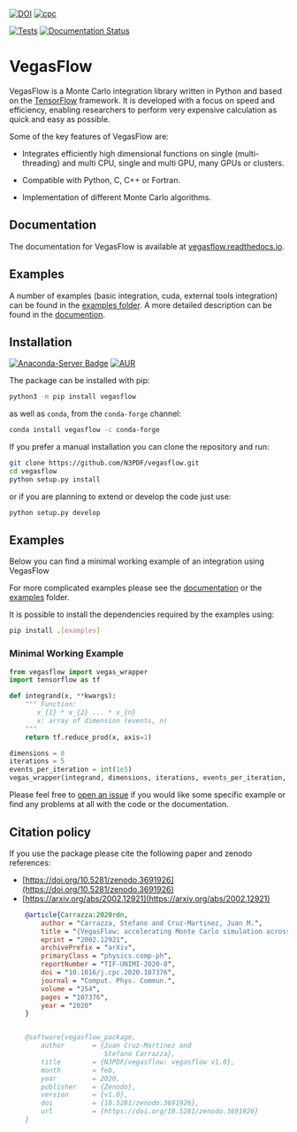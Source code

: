 [![DOI](https://zenodo.org/badge/226363558.svg)](https://zenodo.org/badge/latestdoi/226363558)
[![cpc](https://img.shields.io/badge/j.%20Computer%20Physics%20Communication-2020%2F107376-blue)](https://inspirehep.net/literature/1783000)

[![Tests](https://github.com/N3PDF/vegasflow/workflows/pytest/badge.svg)](https://github.com/N3PDF/vegasflow/actions?query=workflow%3A%22pytest%22)
[![Documentation Status](https://readthedocs.org/projects/vegasflow/badge/?version=latest)](https://vegasflow.readthedocs.io/en/latest/?badge=latest)


# VegasFlow

VegasFlow is a Monte Carlo integration library written in Python and based on the [TensorFlow](https://www.tensorflow.org/) framework. It is developed with a focus on speed and efficiency, enabling researchers to perform very expensive calculation as quick and easy as possible.

Some of the key features of VegasFlow are:
- Integrates efficiently high dimensional functions on single (multi-threading) and multi CPU, single and multi GPU, many GPUs or clusters.

- Compatible with Python, C, C++ or Fortran.

- Implementation of different Monte Carlo algorithms.

## Documentation
The documentation for VegasFlow is available at [vegasflow.readthedocs.io](https://vegasflow.readthedocs.io/en/latest).

## Examples
A number of examples (basic integration, cuda, external tools integration) can be found in the [examples folder](https://github.com/N3PDF/vegasflow/tree/master/examples). A more detailed description can be found in the [documention](https://vegasflow.readthedocs.io/en/latest/examples.html).

## Installation
[![Anaconda-Server Badge](https://anaconda.org/conda-forge/vegasflow/badges/installer/conda.svg)](https://anaconda.org/conda-forge/vegasflow)
[![AUR](https://img.shields.io/aur/version/python-vegasflow)](https://aur.archlinux.org/packages/python-vegasflow/)

The package can be installed with pip:
```bash
python3 -m pip install vegasflow
```

as well as `conda`, from the `conda-forge` channel:
```bash
conda install vegasflow -c conda-forge
```

If you prefer a manual installation you can clone the repository and run:
```bash
git clone https://github.com/N3PDF/vegasflow.git
cd vegasflow
python setup.py install
```
or if you are planning to extend or develop the code just use:
```bash
python setup.py develop
```

## Examples

Below you can find a minimal working example of an integration using VegasFlow

For more complicated examples please see the [documentation](https://vegasflow.readthedocs.io/en/latest)
or the [examples](https://github.com/N3PDF/vegasflow/tree/master/examples) folder.

It is possible to install the dependencies required by the examples using:

```bash
pip install .[examples]
```

### Minimal Working Example
```python
from vegasflow import vegas_wrapper
import tensorflow as tf

def integrand(x, **kwargs):
    """ Function:
       x_{1} * x_{2} ... * x_{n}
       x: array of dimension (events, n)
    """
    return tf.reduce_prod(x, axis=1)

dimensions = 8
iterations = 5
events_per_iteration = int(1e5)
vegas_wrapper(integrand, dimensions, iterations, events_per_iteration, compilable=True)
```


Please feel free to [open an issue](https://github.com/N3PDF/vegasflow/issues/new) if you would like
some specific example or find any problems at all with the code or the documentation.

## Citation policy

If you use the package please cite the following paper and zenodo references:
- [https://doi.org/10.5281/zenodo.3691926](https://doi.org/10.5281/zenodo.3691926)
- [https://arxiv.org/abs/2002.12921](https://arxiv.org/abs/2002.12921)

```bibtex
    @article{Carrazza:2020rdn,
        author = "Carrazza, Stefano and Cruz-Martinez, Juan M.",
        title = "{VegasFlow: accelerating Monte Carlo simulation across multiple hardware platforms}",
        eprint = "2002.12921",
        archivePrefix = "arXiv",
        primaryClass = "physics.comp-ph",
        reportNumber = "TIF-UNIMI-2020-8",
        doi = "10.1016/j.cpc.2020.107376",
        journal = "Comput. Phys. Commun.",
        volume = "254",
        pages = "107376",
        year = "2020"
    }


    @software{vegasflow_package,
        author       = {Juan Cruz-Martinez and
                        Stefano Carrazza},
        title        = {N3PDF/vegasflow: vegasflow v1.0},
        month        = feb,
        year         = 2020,
        publisher    = {Zenodo},
        version      = {v1.0},
        doi          = {10.5281/zenodo.3691926},
        url          = {https://doi.org/10.5281/zenodo.3691926}
    }
```
